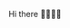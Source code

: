  Hi there 👋👋👋👋 

<!--

😍 I am a student at the University of Sri Jayewardenepura, pursuing a degree in mathematics, statistics and computer science.
💯 I have a passion for solving complex problems and exploring new technologies.
💪 My goal is to specialize in computer science and apply my skills to create innovative solutions for real-world challenges.
😇 I enjoy learning new things and collaborating with others who share my interests.

-->
